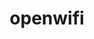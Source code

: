 ---
description: |
  <p>openwifi: opensource WiFi chip!</p>
  <ul>
    <li>802.11a/g/n</li>
    <li>20MHz bandwidth; 70 MHz to 6 GHz frequency range</li>
    <li>Mode tested: Ad-hoc; Station; AP, Monitor</li>
    <li>DCF (CSMA/CA) low MAC layer in FPGA (10us SIFS is achieved)</li>
    <li>802.11 packet injection</li>
    <li>CSI (Channel State Information, freq offset, equalizer to computer)</li>
    <li>IQ capture (real-time AGC, RSSI, IQ sample to computer)</li>
    <li>Configurable channel access priority parameters: duration of RTS/CTS, CTS-to-self, SIFS/DIFS/xIFS/slot-time/CW/etc</li>
    <li>Time slicing based on MAC address (time gated/scheduled FPGA queues)</li>
    <li>Easy to change bandwidth and frequency: 2MHz for 802.11ah (sub-GHz); 10MHz for 802.11p/vehicle (5.9GHz)</li>
    <li>On roadmap: 802.11ax</li>
  </ul>
layout: stand
logo: stands/openwifi/logo.png
new_this_year: |
  <p>We have updates across our projects since FOSDEM'20:</p>
  <ul>
    <li>802.11n (WiFi4)!</li>
    <li>Port the design from a single type of FPGA dev board to 6 types of boards! From high end (as expensive as 3600USD) to low end (900USD).</li>
    <li>Low latency ping RTT (Round Trip Time): 200~300us.</li>
    <li>Essential improvement on stability, 802.11 compatibility and performance cross FPGA and Linux driver.</li>
    <li>Increase the FPGA packet queue from 2 to 4, meet the Linux mac80211 requirement/assumption about QoS/Priority-strategy better.</li>
    <li>Channel estimation and frequency offset compensation bug fix on the OFDM receiver. Better reception performance.</li>
    <li>CSI (Channel State Information) interface from FPGA to Linux. And it doesn't affect normal WiFi communication.</li>
    <li>IQ sample interface from FPGA to Linux. And it doesn't affect normal WiFi communication.</li>
    <li>Open the idea to Low cost SDR openwifi dongle (+/-200USD) and real chip tape out!</li>
  </ul>
showcase: "All of those opensource hardware projects are focusing on the CPU side:\r\
  \nRISC-V, all kinds of open CPU cores, Raspberry PI, xxxx PI, PINE64, openWRT, AI/machine-learning\
  \ accelerators.\r\nHowever the radio connectivity part of those opensource hardware\
  \ boards are still from black-box silicon (commercial chips, like WiFi chips from\
  \ big companies).\r\nOpenwifi project, which was announced in the FOSDEM'20, is\
  \ the first attempt to build an opensource chip in the radio connectivity domain!\r\
  \nNow we have tested the design on the FPGA development board (SDR -- Software Defined\
  \ Radio), and it works well in the real world scenario. Meanwhile we also add some\
  \ unique features that commercial chips don't have.\r\n\r\nWe hope more people can\
  \ come and think about the opensource activity in the radio chip domain, and invest\
  \ more in this domain!\r\n\r\nWe are also eager to seek people's voice and help about\
  \ the idea of: Low cost SDR openwifi dongle (+/-200usd) and chip\
  \ tape out!"
themes:
- Hardware
title: openwifi
website: https://github.com/open-sdr/openwifi
show_on_overview: true
chatroom: openwifi
---